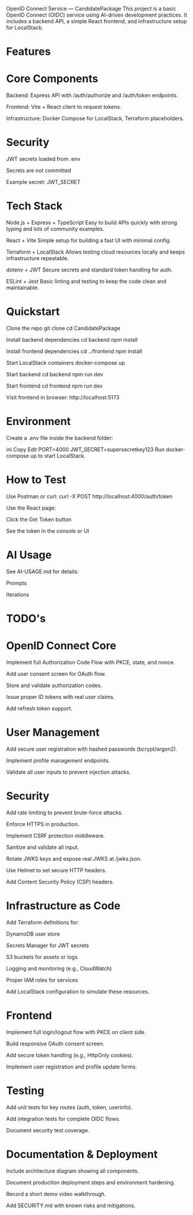 OpenID Connect Service — CandidatePackage
This project is a basic OpenID Connect (OIDC) service using AI-driven development practices.
It includes a backend API, a simple React frontend, and infrastructure setup for LocalStack.

# Features

# Core Components

Backend: Express API with /auth/authorize and /auth/token endpoints.

Frontend: Vite + React client to request tokens.

Infrastructure: Docker Compose for LocalStack, Terraform placeholders.

# Security

JWT secrets loaded from .env

Secrets are not committed

Example secret: JWT_SECRET

# Tech Stack

Node.js + Express + TypeScript
Easy to build APIs quickly with strong typing and lots of community examples.

React + Vite
Simple setup for building a fast UI with minimal config.

Terraform + LocalStack
Allows testing cloud resources locally and keeps infrastructure repeatable.

dotenv + JWT
Secure secrets and standard token handling for auth.

ESLint + Jest
Basic linting and testing to keep the code clean and maintainable.

# Quickstart

Clone the repo
git clone <repo-url>
cd CandidatePackage

Install backend dependencies
cd backend
npm install

Install frontend dependencies
cd ../frontend
npm install

Start LocalStack containers
docker-compose up

Start backend
cd backend
npm run dev

Start frontend
cd frontend
npm run dev

Visit frontend in browser:
http://localhost:5173

# Environment

Create a .env file inside the backend folder:

ini
Copy
Edit
PORT=4000
JWT_SECRET=supersecretkey123
Run docker-compose up to start LocalStack.

# How to Test

Use Postman or curl:
curl -X POST http://localhost:4000/auth/token

Use the React page:

Click the Get Token button

See the token in the console or UI

# AI Usage

See AI-USAGE.md for details:

Prompts

Iterations

# TODO's

# OpenID Connect Core

Implement full Authorization Code Flow with PKCE, state, and nonce.

Add user consent screen for OAuth flow.

Store and validate authorization codes.

Issue proper ID tokens with real user claims.

Add refresh token support.

# User Management

Add secure user registration with hashed passwords (bcrypt/argon2).

Implement profile management endpoints.

Validate all user inputs to prevent injection attacks.

# Security

Add rate limiting to prevent brute-force attacks.

Enforce HTTPS in production.

Implement CSRF protection middleware.

Sanitize and validate all input.

Rotate JWKS keys and expose real JWKS at /jwks.json.

Use Helmet to set secure HTTP headers.

Add Content Security Policy (CSP) headers.

# Infrastructure as Code

Add Terraform definitions for:

DynamoDB user store

Secrets Manager for JWT secrets

S3 buckets for assets or logs

Logging and monitoring (e.g., CloudWatch)

Proper IAM roles for services

Add LocalStack configuration to simulate these resources.

# Frontend

Implement full login/logout flow with PKCE on client side.

Build responsive OAuth consent screen.

Add secure token handling (e.g., HttpOnly cookies).

Implement user registration and profile update forms.

# Testing

Add unit tests for key routes (auth, token, userinfo).

Add integration tests for complete OIDC flows.

Document security test coverage.

# Documentation & Deployment

Include architecture diagram showing all components.

Document production deployment steps and environment hardening.

Record a short demo video walkthrough.

Add SECURITY.md with known risks and mitigations.
